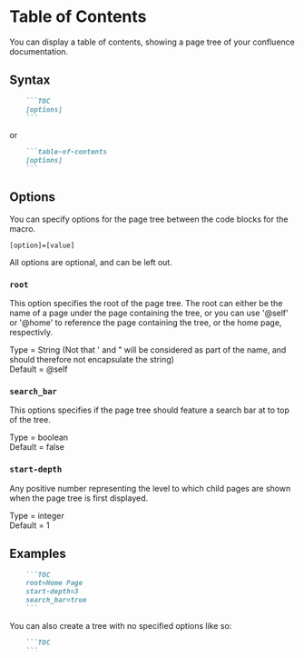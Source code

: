 # Table of Contents
You can display a table of contents, showing a page tree of your confluence documentation.

## Syntax
```markdown
    ```TOC
    [options]
    ```
```
or
```markdown
    ```table-of-contents
    [options]
    ```
```

## Options
You can specify options for the page tree between the code blocks for the macro.

`[option]=[value]`

All options are optional, and can be left out.

### `root`
This option specifies the root of the page tree. The root can either be the name of a page under the page containing the tree, or you can use '@self' or '@home' to reference the page containing the tree, or the home page, respectivly.

Type = String (Not that ' and " will be considered as part of the name, and should therefore not encapsulate the string)  
Default = @self

### `search_bar`
This options specifies if the page tree should feature a search bar at to top of the tree.

Type = boolean  
Default = false

### `start-depth`
Any positive number representing the level to which child pages are shown when the page tree is first displayed.

Type = integer  
Default = 1

## Examples
```markdown
    ```TOC
    root=Home Page
    start-depth=3
    search_bar=true
    ```
```

You can also create a tree with no specified options like so:

```markdown
    ```TOC
    ```
```